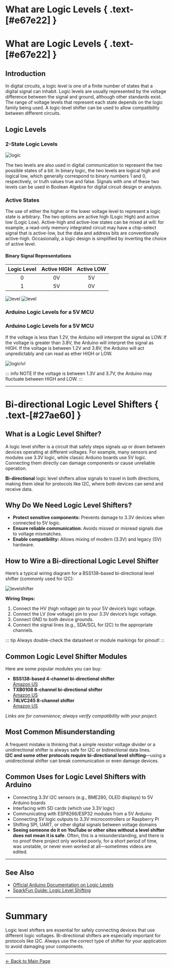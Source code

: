 # What are Logic Levels { .text-[#e67e22] }
# What are Logic Levels { .text-[#e67e22] }

## Introduction

In digital circuits, a logic level is one of a finite number of states that a digital signal can inhabit. Logic levels are usually represented by the voltage difference between the signal and ground, although other standards exist. The range of voltage levels that represent each state depends on the logic family being used. A logic-level shifter can be used to allow compatibility between different circuits.

## Logic Levels

### 2-State Logic Levels

![logic](../../assets/images/logiclevel/logic.png)

The two levels are also used in digital communication to represent the two possible states of a bit. In binary logic, the two levels are logical high and logical low, which generally correspond to binary numbers 1 and 0, respectively, or truth values true and false. Signals with one of these two levels can be used in Boolean Algebra for digital circuit design or analysis.

### Active States

The use of either the higher or the lower voltage level to represent a logic state is arbitrary. The two options are active high (Logic High) and active low (Logic Low). Active-high and active-low states can be mixed at will: for example, a read-only memory integrated circuit may have a chip-select signal that is active-low, but the data and address bits are conventionally active-high. Occasionally, a logic design is simplified by inverting the choice of active level.

#### Binary Signal Representations

| Logic Level | Active HIGH | Active LOW |
| :---: | :---: | :---: |
| 0 | 0V | 5V |
| 1 | 5V | 0V |

![level](../../assets/images/logiclevel/logic.png)
![level](../../assets/images/logiclevel/logic.png)

### Arduino Logic Levels for a 5V MCU
### Arduino Logic Levels for a 5V MCU

If the voltage is less than 1.2V, the Arduino will interpret the signal as LOW. If the voltage is greater than 3.8V, the Arduino will interpret the signal as HIGH. If the voltage is between 1.2V and 3.8V, the Arduino will act unpredictably and can read as ether HIGH or LOW.

![logiclvl](../../assets/images/logiclevel/circuitjslogic.jpg)

::: info NOTE
If the voltage is between 1.3V and 3.7V, the Arduino may fluctuate between HIGH and LOW.
:::

---

# Bi-directional Logic Level Shifters { .text-[#27ae60] }

## What is a Logic Level Shifter?

A logic level shifter is a circuit that safely steps signals up or down between devices operating at different voltages. For example, many sensors and modules use 3.3V logic, while classic Arduino boards use 5V logic. Connecting them directly can damage components or cause unreliable operation.

**Bi-directional** logic level shifters allow signals to travel in both directions, making them ideal for protocols like I2C, where both devices can send and receive data.

## Why Do We Need Logic Level Shifters?

- **Protect sensitive components:** Prevents damage to 3.3V devices when connected to 5V logic.
- **Ensure reliable communication:** Avoids missed or misread signals due to voltage mismatches.
- **Enable compatibility:** Allows mixing of modern (3.3V) and legacy (5V) hardware.

## How to Wire a Bi-directional Logic Level Shifter

Here’s a typical wiring diagram for a BSS138-based bi-directional level shifter (commonly used for I2C):

![levelshifter](../../assets/images/logiclevel/levelshifter_wiring.png)

**Wiring Steps:**
1. Connect the HV (high voltage) pin to your 5V device’s logic voltage.
2. Connect the LV (low voltage) pin to your 3.3V device’s logic voltage.
3. Connect GND to both device grounds.
4. Connect the signal lines (e.g., SDA/SCL for I2C) to the appropriate channels.

::: tip
Always double-check the datasheet or module markings for pinout!
:::

## Common Logic Level Shifter Modules

Here are some popular modules you can buy:

- **BSS138-based 4-channel bi-directional shifter**  
  [Amazon US](https://www.amazon.com/s?k=logic+level+shifter+bss138)
- **TXB0108 8-channel bi-directional shifter**  
  [Amazon US](https://www.amazon.com/s?k=txb0108)
- **74LVC245 8-channel shifter**  
  [Amazon US](https://www.amazon.com/s?k=74lvc245)

*Links are for convenience; always verify compatibility with your project.*

## Most Common Misunderstanding

A frequent mistake is thinking that a simple resistor voltage divider or a unidirectional shifter is always safe for I2C or bidirectional data lines.  
**I2C and some other protocols require bi-directional level shifting**—using a unidirectional shifter can break communication or even damage devices.

## Common Uses for Logic Level Shifters with Arduino

- Connecting 3.3V I2C sensors (e.g., BME280, OLED displays) to 5V Arduino boards
- Interfacing with SD cards (which use 3.3V logic)
- Communicating with ESP8266/ESP32 modules from a 5V Arduino
- Connecting 5V logic outputs to 3.3V microcontrollers or Raspberry Pi
- Shifting SPI, UART, or other digital signals between voltage domains
- **__Seeing someone do it on YouTube or other sites without a level shifter does not mean it is safe__**. Often, this is a misunderstanding, and there is no proof there project only worked poorly, for a short period of time, was unstable, or never even worked at all—sometimes videos are edited.

---

## See Also

- [Official Arduino Documentation on Logic Levels](https://www.arduino.cc/en/Tutorial/Fundamentals/LogicLevels)
- [SparkFun Guide: Logic Level Shifting](https://learn.sparkfun.com/tutorials/logic-levels/all)

---

# Summary

Logic level shifters are essential for safely connecting devices that use different logic voltages. Bi-directional shifters are especially important for protocols like I2C. Always use the correct type of shifter for your application to avoid damaging your components.

---

[← Back to Main Page](../../index.md)